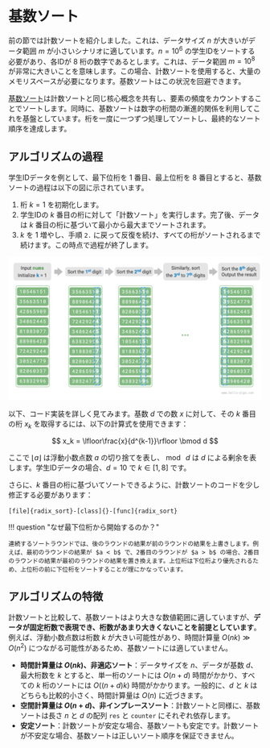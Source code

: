 # 基数ソート

前の節では計数ソートを紹介しました。これは、データサイズ $n$ が大きいがデータ範囲 $m$ が小さいシナリオに適しています。$n = 10^6$ の学生IDをソートする必要があり、各IDが $8$ 桁の数字であるとします。これは、データ範囲 $m = 10^8$ が非常に大きいことを意味します。この場合、計数ソートを使用すると、大量のメモリスペースが必要になります。基数ソートはこの状況を回避できます。

<u>基数ソート</u>は計数ソートと同じ核心概念を共有し、要素の頻度をカウントすることでソートします。同時に、基数ソートは数字の桁間の漸進的関係を利用してこれを基盤としています。桁を一度に一つずつ処理してソートし、最終的なソート順序を達成します。

## アルゴリズムの過程

学生IDデータを例として、最下位桁を $1$ 番目、最上位桁を $8$ 番目とすると、基数ソートの過程は以下の図に示されています。

1. 桁 $k = 1$ を初期化します。
2. 学生IDの $k$ 番目の桁に対して「計数ソート」を実行します。完了後、データは $k$ 番目の桁に基づいて最小から最大までソートされます。
3. $k$ を $1$ 増やし、手順 `2.` に戻って反復を続け、すべての桁がソートされるまで続けます。この時点で過程が終了します。

![基数ソートアルゴリズムの過程](radix_sort.assets/radix_sort_overview.png)

以下、コード実装を詳しく見てみます。基数 $d$ での数 $x$ に対して、その $k$ 番目の桁 $x_k$ を取得するには、以下の計算式を使用できます：

$$
x_k = \lfloor\frac{x}{d^{k-1}}\rfloor \bmod d
$$

ここで $\lfloor a \rfloor$ は浮動小数点数 $a$ の切り捨てを表し、$\bmod \: d$ は $d$ による剰余を表します。学生IDデータの場合、$d = 10$ で $k \in [1, 8]$ です。

さらに、$k$ 番目の桁に基づいてソートできるように、計数ソートのコードを少し修正する必要があります：

```src
[file]{radix_sort}-[class]{}-[func]{radix_sort}
```

!!! question "なぜ最下位桁から開始するのか？"

    連続するソートラウンドでは、後のラウンドの結果が前のラウンドの結果を上書きします。例えば、最初のラウンドの結果が $a < b$ で、2番目のラウンドが $a > b$ の場合、2番目のラウンドの結果が最初のラウンドの結果を置き換えます。上位桁は下位桁より優先されるため、上位桁の前に下位桁をソートすることが理にかなっています。

## アルゴリズムの特徴

計数ソートと比較して、基数ソートはより大きな数値範囲に適していますが、**データが固定桁数で表現でき、桁数があまり大きくないことを前提としています**。例えば、浮動小数点数は桁数 $k$ が大きい可能性があり、時間計算量 $O(nk) \gg O(n^2)$ につながる可能性があるため、基数ソートには適していません。

- **時間計算量は $O(nk)$、非適応ソート**：データサイズを $n$、データが基数 $d$、最大桁数を $k$ とすると、単一桁のソートには $O(n + d)$ 時間がかかり、すべての $k$ 桁のソートには $O((n + d)k)$ 時間がかかります。一般的に、$d$ と $k$ はどちらも比較的小さく、時間計算量は $O(n)$ に近づきます。
- **空間計算量は $O(n + d)$、非インプレースソート**：計数ソートと同様に、基数ソートは長さ $n$ と $d$ の配列 `res` と `counter` にそれぞれ依存します。
- **安定ソート**：計数ソートが安定な場合、基数ソートも安定です。計数ソートが不安定な場合、基数ソートは正しいソート順序を保証できません。